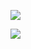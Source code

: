 
  <a href="https://instagram.com/matheus.barbosa.95" target="_blank"><img src="https://img.shields.io/badge/-Instagram-%23E4405F?style=for-the-badge&logo=instagram&logoColor=white" target="_blank"></a>
 
   <a href = "mailto:barbosa021025@gmail.com"><img src="https://img.shields.io/badge/-Gmail-%23333?style=for-the-badge&logo=gmail&logoColor=white" target="_blank"></a>
  
